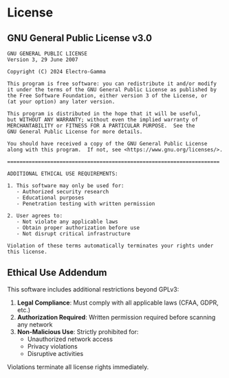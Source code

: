 # License

## GNU General Public License v3.0

```text
GNU GENERAL PUBLIC LICENSE
Version 3, 29 June 2007

Copyright (C) 2024 Electro-Gamma

This program is free software: you can redistribute it and/or modify
it under the terms of the GNU General Public License as published by
the Free Software Foundation, either version 3 of the License, or
(at your option) any later version.

This program is distributed in the hope that it will be useful,
but WITHOUT ANY WARRANTY; without even the implied warranty of
MERCHANTABILITY or FITNESS FOR A PARTICULAR PURPOSE.  See the
GNU General Public License for more details.

You should have received a copy of the GNU General Public License
along with this program.  If not, see <https://www.gnu.org/licenses/>.

=====================================================================

ADDITIONAL ETHICAL USE REQUIREMENTS:

1. This software may only be used for:
   - Authorized security research
   - Educational purposes
   - Penetration testing with written permission

2. User agrees to:
   - Not violate any applicable laws
   - Obtain proper authorization before use
   - Not disrupt critical infrastructure

Violation of these terms automatically terminates your rights under this license.
```

## Ethical Use Addendum

This software includes additional restrictions beyond GPLv3:

1. **Legal Compliance**: Must comply with all applicable laws (CFAA, GDPR, etc.)
2. **Authorization Required**: Written permission required before scanning any network
3. **Non-Malicious Use**: Strictly prohibited for:
   - Unauthorized network access
   - Privacy violations
   - Disruptive activities

Violations terminate all license rights immediately.

